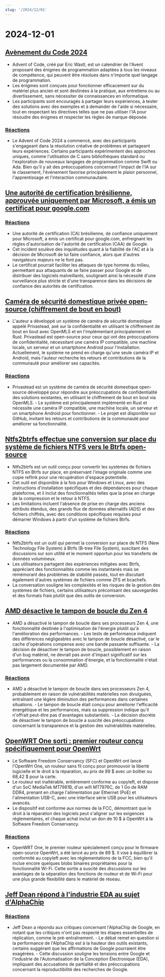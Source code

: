 ```yaml
---
slug: '/2024/12/01'
---
```


# 2024-12-01

## [Avènement du Code 2024](https://adventofcode.com/2024/about)

- Advent of Code, créé par Eric Wastl, est un calendrier de l'Avent proposant des énigmes de programmation adaptées à tous les niveaux de compétence, qui peuvent être résolues dans n'importe quel langage de programmation.
- Les énigmes sont conçues pour fonctionner efficacement sur du matériel plus ancien et sont destinées à la pratique, aux entretiens ou au divertissement, sans nécessiter de connaissances en informatique.
- Les participants sont encouragés à partager leurs expériences, à tester des solutions avec des exemples et à demander de l'aide si nécessaire, tout en respectant les directives telles que ne pas utiliser l'IA pour résoudre des énigmes et respecter les règles de marque déposée.

### [Réactions](https://news.ycombinator.com/item?id=42287231)

- Le Advent of Code 2024 a commencé, avec des participants s'engageant dans la résolution créative de problèmes et partageant leurs expériences. Certains participants expérimentent des approches uniques, comme l'utilisation de C sans bibliothèques standard ou l'exploration de nouveaux langages de programmation comme Swift ou Ada. Bien qu'il y ait des préoccupations concernant l'impact de l'IA sur le classement, l'événement favorise principalement le plaisir personnel, l'apprentissage et l'interaction communautaire.

## [Une autorité de certification brésilienne, approuvée uniquement par Microsoft, a émis un certificat pour google.com](https://follow.agwa.name/notice/AoZSMI38xcA3TrN1sm)

### [Réactions](https://news.ycombinator.com/item?id=42284202)

- Une autorité de certification (CA) brésilienne, de confiance uniquement pour Microsoft, a émis un certificat pour google.com, enfreignant les règles d'autorisation de l'autorité de certification (CAA) de Google.
- Cet incident soulève des inquiétudes quant à la fiabilité de l'AC et à la décision de Microsoft de lui faire confiance, alors que d'autres navigateurs majeurs ne le font pas.
- Le certificat pourrait faciliter les attaques de type homme du milieu, permettant aux attaquants de se faire passer pour Google et de distribuer des logiciels malveillants, soulignant ainsi la nécessité d'une surveillance plus stricte et d'une transparence dans les décisions de confiance des autorités de certification.

## [Caméra de sécurité domestique privée open-source (chiffrement de bout en bout)](https://github.com/privastead/privastead)

- L'auteur a développé un système de caméra de sécurité domestique appelé Privastead, axé sur la confidentialité en utilisant le chiffrement de bout en bout avec OpenMLS et en l'implémentant principalement en Rust. Privastead est open-source pour ceux qui ont des préoccupations de confidentialité, nécessitant une caméra IP compatible, une machine locale, un serveur et un smartphone Android pour l'installation. Actuellement, le système ne prend en charge qu'une seule caméra IP et Android, mais l'auteur recherche les retours et contributions de la communauté pour améliorer ses capacités.

### [Réactions](https://news.ycombinator.com/item?id=42284412)

- Privastead est un système de caméra de sécurité domestique open-source développé pour répondre aux préoccupations de confidentialité des solutions existantes, en utilisant le chiffrement de bout en bout via OpenMLS. - Le système est principalement implémenté en Rust et nécessite une caméra IP compatible, une machine locale, un serveur et un smartphone Android pour fonctionner. - Le projet est disponible sur GitHub, invitant les retours et contributions de la communauté pour améliorer sa fonctionnalité.

## [Ntfs2btrfs effectue une conversion sur place du système de fichiers NTFS vers le Btrfs open-source](https://github.com/maharmstone/ntfs2btrfs)

- Ntfs2btrfs est un outil conçu pour convertir les systèmes de fichiers NTFS en Btrfs sur place, en préservant l'image originale comme une copie reflink pour une récupération d'espace potentielle.
- Cet outil est disponible à la fois pour Windows et Linux, avec des instructions d'installation spécifiques et des dépendances pour chaque plateforme, et il inclut des fonctionnalités telles que la prise en charge de la compression et le retour à NTFS.
- Les limitations incluent l'absence de prise en charge des anciens attributs étendus, des grands flux de données alternatifs (ADS) et des fichiers chiffrés, avec des conditions spécifiques requises pour démarrer Windows à partir d'un système de fichiers Btrfs.

### [Réactions](https://news.ycombinator.com/item?id=42283950)

- Ntfs2btrfs est un outil qui permet la conversion sur place de NTFS (New Technology File System) à Btrfs (B-tree File System), suscitant des discussions sur son utilité et le moment opportun pour les transferts de données volumineux.
- Les utilisateurs partagent des expériences mitigées avec Btrfs, appréciant des fonctionnalités comme les instantanés mais se remémorant des problèmes de stabilité passés, tout en discutant également d'autres systèmes de fichiers comme ZFS et bcachefs.
- La conversation souligne les complexités et les risques de la gestion des systèmes de fichiers, certains utilisateurs préconisant des sauvegardes et des formats frais plutôt que des outils de conversion.

## [AMD désactive le tampon de boucle du Zen 4](https://chipsandcheese.com/p/amd-disables-zen-4s-loop-buffer)

- AMD a désactivé le tampon de boucle dans ses processeurs Zen 4, une fonctionnalité destinée à l'optimisation de l'énergie plutôt qu'à l'amélioration des performances. - Les tests de performance indiquent des différences négligeables avec le tampon de boucle désactivé, car le cache d'opérations compense avec une bande passante suffisante. - La décision de désactiver le tampon de boucle, possiblement en raison d'un bug matériel, ne devrait pas avoir d'impact significatif sur les performances ou la consommation d'énergie, et la fonctionnalité n'était pas largement documentée par AMD.

### [Réactions](https://news.ycombinator.com/item?id=42283933)

- AMD a désactivé le tampon de boucle dans ses processeurs Zen 4, probablement en raison de vulnérabilités matérielles non divulguées, entraînant une légère diminution des performances dans certaines situations. - Le tampon de boucle était conçu pour améliorer l'efficacité énergétique et les performances, mais sa suppression indique qu'il n'offrait peut-être pas d'avantages substantiels. - La décision discrète de désactiver le tampon de boucle a suscité des préoccupations concernant la transparence et la gestion des vulnérabilités matérielles.

## [OpenWRT One sorti : premier routeur conçu spécifiquement pour OpenWrt](https://sfconservancy.org/news/2024/nov/29/openwrt-one-wireless-router-now-ships-black-friday/)

- Le Software Freedom Conservancy (SFC) et OpenWrt ont lancé l'OpenWrt One, un routeur sans fil conçu pour promouvoir la liberté logicielle et le droit à la réparation, au prix de 89 $ avec un boîtier ou 68,42 $ pour la carte.
- Le routeur est inaltérable, entièrement conforme au copyleft, et dispose d'un SoC MediaTek MT7981B, d'un wifi MT7976C, de 1 Go de RAM DDR4, prenant en charge l'alimentation par Ethernet (PoE) et l'alimentation USB-C, avec une interface série USB pour les utilisateurs avancés.
- Le dispositif est conforme aux normes de la FCC, démontrant que le droit à la réparation des logiciels peut s'aligner sur les exigences réglementaires, et chaque achat inclut un don de 10 $ à OpenWrt à la Software Freedom Conservancy.

### [Réactions](https://news.ycombinator.com/item?id=42285689)

- OpenWRT One, le premier routeur spécialement conçu pour le firmware open-source OpenWrt, a été lancé au prix de 89 $. Il vise à équilibrer la conformité au copyleft avec les réglementations de la FCC, bien qu'il inclue encore quelques blobs binaires propriétaires pour la fonctionnalité Wi-Fi. Cette sortie a suscité des discussions sur les avantages de la séparation des fonctions de routeur et de Wi-Fi pour une plus grande flexibilité dans le matériel de réseau.

## [Jeff Dean répond à l'industrie EDA au sujet d'AlphaChip](https://twitter.com/JeffDean/status/1858540085794451906)

### [Réactions](https://news.ycombinator.com/item?id=42285128)

- Jeff Dean a répondu aux critiques concernant l'AlphaChip de Google, en notant que les critiques n'ont pas respecté les étapes essentielles de réplication, comme le pré-entraînement. - Le débat remet en question si la performance de l'AlphaChip est à la hauteur des outils existants, certains suggérant que les affirmations de Google pourraient être exagérées. - Cette discussion souligne les tensions entre Google et l'industrie de l'Automatisation de la Conception Électronique (EDA), impliquant des accusations de partialité et des préoccupations concernant la reproductibilité des recherches de Google.

<head>
  <meta property="og:title" content="Avènement du Code 2024" />
  <meta property="og:type" content="website" />
  <meta property="og:image" content="https://og.cho.sh/api/og/?title=Av%C3%A8nement%20du%20Code%202024&subheading=dimanche%201%20d%C3%A9cembre%202024%3A%20R%C3%A9sum%C3%A9%20de%20Hacker%20News" />
</head>
